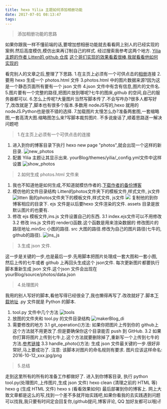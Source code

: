 ```yaml
---
title: hexo Yilia 主题如何添加相册功能
date: 2017-07-01 08:13:47
tags:
---
```

> 添加相册功能的思路

如果你跟我一样不懂前端的话,要增加想相册功能就去看看网上别人的已经实现的案例.然后高度模仿,模仿出来再订制自己的样式.
经过搜索我参考这两个地方.
[Yilia主题的作者 Litten的 github 仓库](https://github.com/litten/hexo-theme-yilia)
[这个哥们实现的效果看着很棒,我就看看他如何实现的](http://lawlite.me/2017/04/13/Hexo-Github%E5%AE%9E%E7%8E%B0%E7%9B%B8%E5%86%8C%E5%8A%9F%E8%83%BD/#more)

<!---more--->

看完别人的文章之后,整理了下思路.
1.在主页上必须有一个可供点击的[相册](http://maker997.com/photos/)连接
2.要用 hexo 生成一个 photos.html 文件
3.photos.html 中的图片数据来源?因为这是一个静态页面所有要有一个 json 文件
4.json 文件中有含有信息,图片的文件名.
5.图片要有一个完整的路径,把图片放到哪呢?七牛的图床,github 的空间,自己的服务器都可以.
6.怎么上传呢?大量图片当然写脚本传了.不会写咋办?很多人都写好了,改改就是了,脚本也有很多个版本.多数用 nodeJS写的,hexo 就用的 nodeJS.Python也是很不错的选择.
7.加载图片太慢怎么办?准备两套图,一套缩略图,一套高清大图.缩略图怎么来?写脚本裁剪图片.
不多说废话了,顺着思路逐一解决问题吧
> 1.在主页上必须有一个可供点击的连接

1. 进入到你的博客目录下执行 hexo new page "photos",就会出现一个这样的新目录.
 ![new_photos](http://7xtc4k.com1.z0.glb.clouddn.com/new_photos-2.png)
2. 配置 Yilia 主题让其显示出来.
   yourBlog/themes/yilia/_config.yml文件中这样设置
   ![show_photos](http://7xtc4k.com1.z0.glb.clouddn.com/show_photos-1.png)

> 2.如何生成 photos.html 文件来

1. 我也不知道他是如何生成,不知道就模仿作者的.[下载作者的备份博客](https://github.com/litten/BlogBackup)
2. 模仿他的文件目录结构
Litten的photos文件夹下的模板文件,样式文件, js文件 
![litten](http://7xtc4k.com1.z0.glb.clouddn.com/litten_photos.png)
我的photos文件夹下的模板文件,样式文件, js文件
![](http://7xtc4k.com1.z0.glb.clouddn.com/maker_photos.png)
复制他的到你博客相应的目录下.
ejs 文件是以后要hexo 文件渲染的文件.
assets 目录是放默认图片的也要有.
3. 修改 ejs 模板文件,ins.js 文件设置自己的东西.
3.1 index.ejs文件可以不用修改
3.2 修改 ins.js 文件的 render()函数.这个函数是用来渲染数据的
  修改图片的路径地址.minSrc 小图的路径. src 大图的路径.修改为自己的图片路径(七牛的, github的路径).
  ![ins_js](http://7xtc4k.com1.z0.glb.clouddn.com/ins_js.png)
  
> 3.生成 json 文件.

这一步是关键的一步,也是最后一步.先用脚本把图片处理成一套大图和一套小图,
然后上传的七牛或者 github 上再回头生成这个 json文件.
每次更新图片都要执行脚本重新生成 json 文件.这个json 文件会出现在 
yourBlog/source/photos/data.json

> 4.处理图片

我用的别人写好的脚本,看他写得已经很全了,我也懒得再写了.改改就好了.脚本[下载地址](https://github.com/maker997/backupBlog/)
.py 文件就是 Python 的脚本.
1. tool.py 文件中几个方法
![tools](http://7xtc4k.com1.z0.glb.clouddn.com/tools.png)
2. 放图的文件夹和 tool.py 的文件目录结构
 ![makerBlog_di](http://7xtc4k.com1.z0.glb.clouddn.com/makerBlog_dir-1.png)
3. 需要修改的地方
  3.1 git_operation()方法: 
  如果你把图片上传到你的 github上这个方法就不用更改了.但是要确保你这个目录能否 push 到 GitHub.
  3.2 如果你打算将图片上传到七牛上.这个方法就要删除掉了,重新写一个上传到七牛的方法.[参考链接](http://lovenight.github.io/2015/11/17/%E6%8B%96%E6%9B%B3%E6%96%87%E4%BB%B6%E4%B8%8A%E4%BC%A0%E5%88%B0%E4%B8%83%E7%89%9B%E7%9A%84%E8%84%9A%E6%9C%AC/)
  3.3 handle_photo()方法:
  生成 json 文件最关键的一步.很好非常好,马上要成功了.
  注意: 该脚本对图片的命名规则有要求.
  图片应该这样命名: 2016-10-12_xxx.jpg/png
  
> 5.总结

走到这里所有的所有的准备工作都做好了.
进入到你博客目录, 执行 python tool.py(处理图片,上传图片,生成 json 文件)
hexo clean (清理之前的 HTML 等)
hexo g (生成 HTML 文件)
hexo s (看看效果如何)
最后部署到你的博客上.
网上大致文章都是这么的写,找到一个差不多就开始实践吧,如果你看我的去实践遇到问题可以找我,我只要有时间定会回复你,(github提问,博客评论, QQ 加好友都可以哦)✌️
  
  







